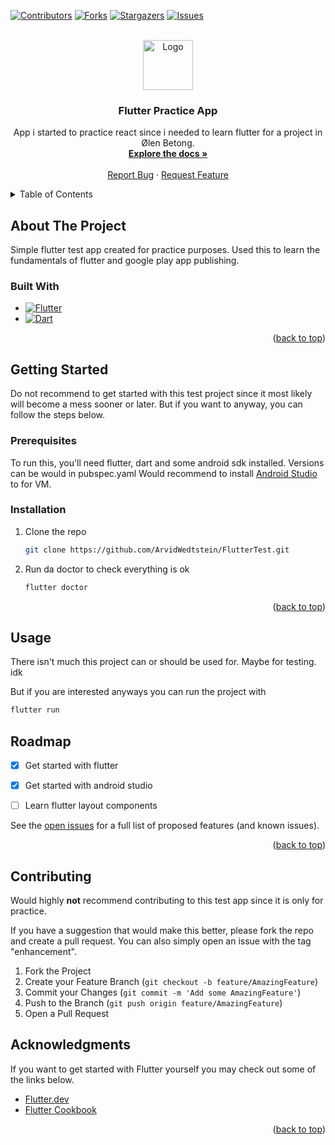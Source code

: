 <a name="readme-top"></a>


<!-- PROJECT SHIELDS -->
[![Contributors][contributors-shield]][contributors-url]
[![Forks][forks-shield]][forks-url]
[![Stargazers][stars-shield]][stars-url]
[![Issues][issues-shield]][issues-url]



<!-- PROJECT LOGO -->
<br />
<div align="center">
  <a href="https://github.com/ArvidWedtstein/FlutterTest">
    <img src="https://storage.googleapis.com/cms-storage-bucket/0dbfcc7a59cd1cf16282.png" alt="Logo" height="80">
  </a>

  <h3 align="center">Flutter Practice App</h3>

  <p align="center">
    App i started to practice react since i needed to learn flutter for a project in Ølen Betong.
    <br />
    <a href="https://github.com/ArvidWedtstein/FlutterTest"><strong>Explore the docs »</strong></a>
    <br />
    <br />
    <a href="https://github.com/ArvidWedtstein/FlutterTest/issues">Report Bug</a>
    ·
    <a href="https://github.com/ArvidWedtstein/FlutterTest/issues">Request Feature</a>
  </p>
</div>



<!-- TABLE OF CONTENTS -->
<details>
  <summary>Table of Contents</summary>
  <ol>
    <li>
      <a href="#about-the-project">About The Project</a>
      <ul>
        <li><a href="#built-with">Built With</a></li>
      </ul>
    </li>
    <li>
      <a href="#getting-started">Getting Started</a>
      <ul>
        <li><a href="#prerequisites">Prerequisites</a></li>
        <li><a href="#installation">Installation</a></li>
      </ul>
    </li>
    <li><a href="#usage">Usage</a></li>
    <li><a href="#roadmap">Roadmap</a></li>
    <li><a href="#contributing">Contributing</a></li>
    <li><a href="#acknowledgments">Acknowledgments</a></li>
  </ol>
</details>



<!-- ABOUT THE PROJECT -->
## About The Project

Simple flutter test app created for practice purposes. Used this to learn the fundamentals of flutter and google play app publishing.



### Built With

* [![Flutter][Flutter.js]][Flutter-url]
* [![Dart][Dart.com]][Dart-url]

<p align="right">(<a href="#readme-top">back to top</a>)</p>



<!-- GETTING STARTED -->
## Getting Started

Do not recommend to get started with this test project since it most likely will become a mess sooner or later. 
But if you want to anyway, you can follow the steps below.

### Prerequisites

To run this, you'll need flutter, dart and some android sdk installed. Versions can be would in pubspec.yaml
Would recommend to install [Android Studio](https://redirector.gvt1.com/edgedl/android/studio/install/2021.3.1.17/android-studio-2021.3.1.17-windows.exe) to for VM.

### Installation

1. Clone the repo
   ```sh
   git clone https://github.com/ArvidWedtstein/FlutterTest.git
   ```
2. Run da doctor to check everything is ok
   ```sh
   flutter doctor
   ```
<p align="right">(<a href="#readme-top">back to top</a>)</p>



<!-- USAGE EXAMPLES -->
## Usage

There isn't much this project can or should be used for. Maybe for testing. idk

But if you are interested anyways you can run the project with
   ```sh
   flutter run
   ```


<!-- ROADMAP -->
## Roadmap

- [x] Get started with flutter
- [x] Get started with android studio
- [ ] Learn flutter layout components


See the [open issues](https://github.com/ArvidWedtstein/FlutterTest) for a full list of proposed features (and known issues).

<p align="right">(<a href="#readme-top">back to top</a>)</p>



<!-- CONTRIBUTING -->
## Contributing

Would highly **not** recommend contributing to this test app since it is only for practice.

If you have a suggestion that would make this better, please fork the repo and create a pull request. You can also simply open an issue with the tag "enhancement".

1. Fork the Project
2. Create your Feature Branch (`git checkout -b feature/AmazingFeature`)
3. Commit your Changes (`git commit -m 'Add some AmazingFeature'`)
4. Push to the Branch (`git push origin feature/AmazingFeature`)
5. Open a Pull Request




<!-- ACKNOWLEDGMENTS -->
## Acknowledgments

If you want to get started with Flutter yourself you may check out some of the links below.

* [Flutter.dev](https://flutter.dev/learn)
* [Flutter Cookbook](https://docs.flutter.dev/cookbook)

<p align="right">(<a href="#readme-top">back to top</a>)</p>



<!-- MARKDOWN LINKS & IMAGES -->

[contributors-shield]: https://img.shields.io/github/contributors/ArvidWedtstein/FlutterTest.svg?style=for-the-badge
[contributors-url]: https://github.com/ArvidWedtstein/FlutterTest/graphs/contributors
[forks-shield]: https://img.shields.io/github/forks/ArvidWedtstein/FlutterTest.svg?style=for-the-badge
[forks-url]: https://github.com/ArvidWedtstein/FlutterTest/network/members
[stars-shield]: https://img.shields.io/github/stars/ArvidWedtstein/FlutterTest.svg?style=for-the-badge
[stars-url]: https://github.com/ArvidWedtstein/FlutterTest/stargazers
[issues-shield]: https://img.shields.io/github/issues/ArvidWedtstein/FlutterTest.svg?style=for-the-badge
[issues-url]: https://github.com/ArvidWedtstein/FlutterTest/issues
[Flutter.js]: https://img.shields.io/badge/Flutter-454545?style=for-the-badge&logo=flutter&logoColor=0F5296
[Flutter-url]: https://flutter.dev/
[Dart.com]: https://img.shields.io/badge/Dart-454545?style=for-the-badge&logo=dart&logoColor=29AEEA
[Dart-url]: https://dart.dev/